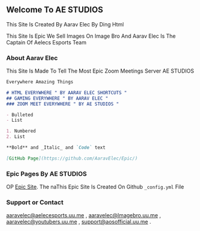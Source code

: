 ## Welcome To AE STUDIOS

This Site Is Created By Aarav Elec By Ding Html

This Site Is Epic We Sell Images On Image Bro And Aarav Elec Is The Captain Of Aelecs Esports Team

### About Aarav Elec

This Site Is Made To Tell The Most Epic Zoom Meetings Server AE STUDIOS
```markdown
Everywhere Amazing Things

# HTML EVERYWHERE " BY AARAV ELEC SHORTCUTS "
## GAMING EVERYWHERE " BY AARAV ELEC "
### ZOOM MEET EVERYWHERE " BY AE STUDIOS "

- Bulleted
- List

1. Numbered
2. List

**Bold** and _Italic_ and `Code` text

[GitHub Page](https://github.com/AaravElec/Epic/)
```


### Epic Pages By AE STUDIOS

OP [Epic Site](https://github.com/AaravElec/Epic/). The naThis Epic Site Is Created On Github `_config.yml` File

### Support or Contact

aaravelec@aelecesports.uu.me ,
aaravelec@Imagebro.uu.me ,
aaravelec@youtubers.uu.me ,
support@aosofficial.uu.me .
